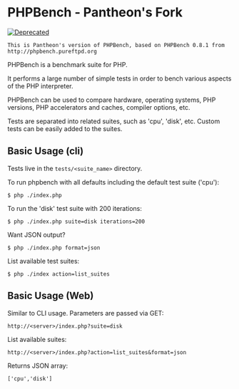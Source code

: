 PHPBench - Pantheon's Fork
=========================

[![Deprecated](https://img.shields.io/badge/Pantheon-Deprecated-yellow?logo=pantheon&color=FFDC28)](https://pantheon.io/docs/oss-support-levels#deprecated)

    This is Pantheon's version of PHPBench, based on PHPBench 0.8.1 from http://phpbench.pureftpd.org

PHPBench is a benchmark suite for PHP.
  
It performs a large number of simple tests in order to bench various
aspects of the PHP interpreter.

PHPBench can be used to compare hardware, operating systems, PHP versions,
PHP accelerators and caches, compiler options, etc.

Tests are separated into related suites, such as 'cpu', 'disk', etc. Custom
tests can be easily added to the suites.

Basic Usage (cli)
-----------------

Tests live in the `tests/<suite_name>` directory.

To run phpbench with all defaults including the default test suite ('cpu'):

    $ php ./index.php

To run the 'disk' test suite with 200 iterations:

    $ php ./index.php suite=disk iterations=200

Want JSON output?

    $ php ./index.php format=json

List available test suites:

    $ php ./index action=list_suites

Basic Usage (Web)
-----------------

Similar to CLI usage. Parameters are passed via GET:

    http://<server>/index.php?suite=disk

List available suites:

    http://<server>/index.php?action=list_suites&format=json

Returns JSON array:

    ['cpu','disk']